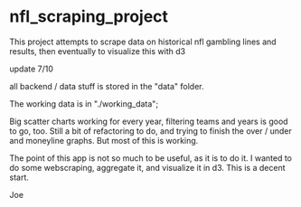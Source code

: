 # nfl_scraping_project

This project attempts to scrape data on historical nfl gambling lines and results, then eventually to visualize this with d3

update 7/10

all backend / data stuff is stored in the "data" folder.

The working data is in "./working_data";

Big scatter charts working for every year, filtering teams and years is good to go, too. Still a bit of refactoring to do, and trying to finish the over / under and moneyline graphs. But most of this is working.

The point of this app is not so much to be useful, as it is to do it. I wanted to do some webscraping, aggregate it, and visualize it in d3. This is a decent start.

Joe
